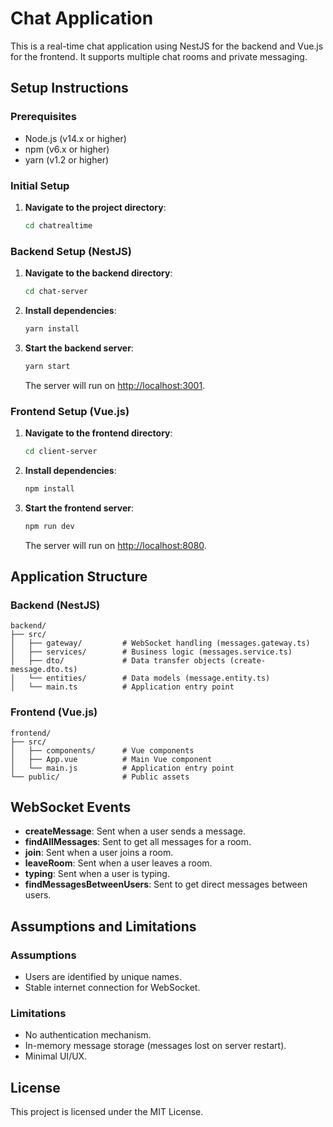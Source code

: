 
# Chat Application

This is a real-time chat application using NestJS for the backend and Vue.js for the frontend. It supports multiple chat rooms and private messaging.

## Setup Instructions

### Prerequisites

- Node.js (v14.x or higher)
- npm (v6.x or higher)
- yarn (v1.2 or higher)

### Initial Setup

1. **Navigate to the project directory**:
    ```sh
    cd chatrealtime
    ```

### Backend Setup (NestJS)

1. **Navigate to the backend directory**:
    ```sh
    cd chat-server
    ```

2. **Install dependencies**:
    ```sh
    yarn install
    ```

3. **Start the backend server**:
    ```sh
    yarn start
    ```

   The server will run on [http://localhost:3001](http://localhost:3001).

### Frontend Setup (Vue.js)

1. **Navigate to the frontend directory**:
    ```sh
    cd client-server
    ```

2. **Install dependencies**:
    ```sh
    npm install
    ```

3. **Start the frontend server**:
    ```sh
    npm run dev
    ```

   The server will run on [http://localhost:8080](http://localhost:8080).

## Application Structure

### Backend (NestJS)

```
backend/
├── src/
│   ├── gateway/         # WebSocket handling (messages.gateway.ts)
│   ├── services/        # Business logic (messages.service.ts)
│   ├── dto/             # Data transfer objects (create-message.dto.ts)
│   └── entities/        # Data models (message.entity.ts)
│   └── main.ts          # Application entry point
```

### Frontend (Vue.js)

```
frontend/
├── src/
│   ├── components/      # Vue components
│   ├── App.vue          # Main Vue component
│   └── main.js          # Application entry point
└── public/              # Public assets
```

## WebSocket Events

- **createMessage**: Sent when a user sends a message.
- **findAllMessages**: Sent to get all messages for a room.
- **join**: Sent when a user joins a room.
- **leaveRoom**: Sent when a user leaves a room.
- **typing**: Sent when a user is typing.
- **findMessagesBetweenUsers**: Sent to get direct messages between users.

## Assumptions and Limitations

### Assumptions

- Users are identified by unique names.
- Stable internet connection for WebSocket.

### Limitations

- No authentication mechanism.
- In-memory message storage (messages lost on server restart).
- Minimal UI/UX.

## License

This project is licensed under the MIT License.
